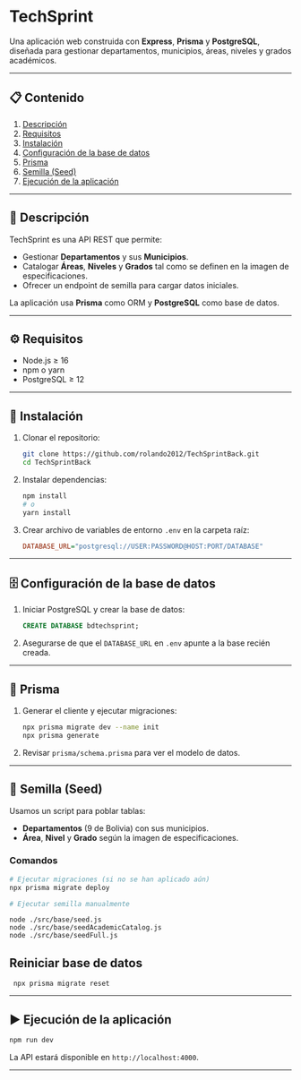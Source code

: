 # TechSprint

Una aplicación web construida con **Express**, **Prisma** y **PostgreSQL**, diseñada para gestionar departamentos, municipios, áreas, niveles y grados académicos.

---

## 📋 Contenido

1. [Descripción](#descripción)
2. [Requisitos](#requisitos)
3. [Instalación](#instalación)
4. [Configuración de la base de datos](#configuración-de-la-base-de-datos)
5. [Prisma](#prisma)
6. [Semilla (Seed)](#semilla-seed)
7. [Ejecución de la aplicación](#ejecución-de-la-aplicación)

---

## 📄 Descripción

TechSprint es una API REST que permite:

- Gestionar **Departamentos** y sus **Municipios**.
- Catalogar **Áreas**, **Niveles** y **Grados** tal como se definen en la imagen de especificaciones.
- Ofrecer un endpoint de semilla para cargar datos iniciales.

La aplicación usa **Prisma** como ORM y **PostgreSQL** como base de datos.

---

## ⚙️ Requisitos

- Node.js ≥ 16
- npm o yarn
- PostgreSQL ≥ 12

---

## 🚀 Instalación

1. Clonar el repositorio:

   ```bash
   git clone https://github.com/rolando2012/TechSprintBack.git
   cd TechSprintBack
   ```

2. Instalar dependencias:

   ```bash
   npm install
   # o
   yarn install
   ```

3. Crear archivo de variables de entorno `.env` en la carpeta raíz:

   ```ini
   DATABASE_URL="postgresql://USER:PASSWORD@HOST:PORT/DATABASE"
   ```

---

## 🗄️ Configuración de la base de datos

1. Iniciar PostgreSQL y crear la base de datos:

   ```sql
   CREATE DATABASE bdtechsprint;
   ```

2. Asegurarse de que el `DATABASE_URL` en `.env` apunte a la base recién creada.

---

## 🔧 Prisma

1. Generar el cliente y ejecutar migraciones:

   ```bash
   npx prisma migrate dev --name init
   npx prisma generate
   ```

2. Revisar `prisma/schema.prisma` para ver el modelo de datos.

---

## 🌱 Semilla (Seed)

Usamos un script para poblar tablas:

- **Departamentos** (9 de Bolivia) con sus municipios.
- **Área**, **Nivel** y **Grado** según la imagen de especificaciones.

### Comandos

```bash
# Ejecutar migraciones (si no se han aplicado aún)
npx prisma migrate deploy

# Ejecutar semilla manualmente	
```


```
node ./src/base/seed.js
node ./src/base/seedAcademicCatalog.js
node ./src/base/seedFull.js

```
## Reiniciar base de datos
```
 npx prisma migrate reset
```
---

## ▶️ Ejecución de la aplicación

```bash
npm run dev     
```

La API estará disponible en `http://localhost:4000`.

---

